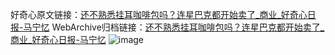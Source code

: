好奇心原文链接：[还不熟悉挂耳咖啡包吗？连星巴克都开始卖了_商业_好奇心日报-马宁忆](https://www.qdaily.com/articles/7857.html)
WebArchive归档链接：[还不熟悉挂耳咖啡包吗？连星巴克都开始卖了_商业_好奇心日报-马宁忆](http://web.archive.org/web/20190623173044/https://www.qdaily.com/articles/7857.html)
![image](http://ww3.sinaimg.cn/large/007d5XDply1g3wk0ywk0bj30u035b7wh)